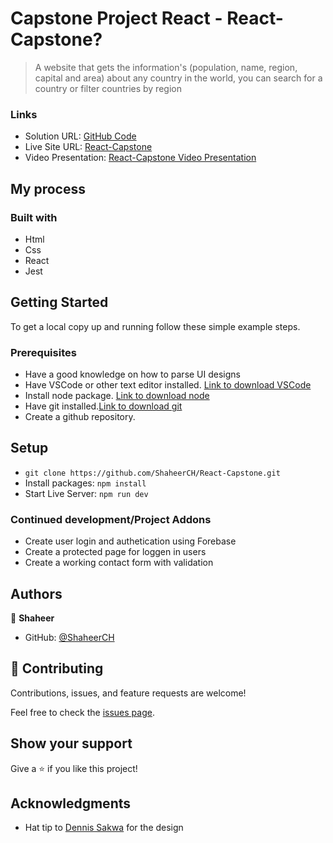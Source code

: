 # Capstone Project React - React-Capstone?

> A website that gets the information's (population, name, region, capital and area) about any country in the world, you can search for a country or filter countries by region

### Links

- Solution URL: [GitHub Code](https://github.com/ShaheerCH/React-Capstone)
- Live Site URL: [React-Capstone](https://mellow-nasturtium-6bd1e4.netlify.app/)
- Video Presentation: [React-Capstone Video Presentation](https://www.loom.com/share/1e84789da7e64b3482945855c6f54cf8)

## My process

### Built with

- Html
- Css
- React
- Jest

## Getting Started

To get a local copy up and running follow these simple example steps.

### Prerequisites

- Have a good knowledge on how to parse UI designs
- Have VSCode or other text editor installed. [Link to download VSCode](https://code.visualstudio.com/download)
- Install node package. [Link to download node](https://nodejs.org/en/download/)
- Have git installed.[Link to download git](https://git-scm.com/downloads)
- Create a github repository.

## Setup

- `git clone https://github.com/ShaheerCH/React-Capstone.git`
- Install packages: `npm install`
- Start Live Server: `npm run dev`

### Continued development/Project Addons

- Create user login and authetication using Forebase
- Create a protected page for loggen in users
- Create a working contact form with validation

## Authors

👤 **Shaheer**

- GitHub: [@ShaheerCH](https://github.com/ShaheerCH)

## 🤝 Contributing

Contributions, issues, and feature requests are welcome!

Feel free to check the [issues page](../../issues/).

## Show your support

Give a ⭐️ if you like this project!

## Acknowledgments

- Hat tip to [Dennis Sakwa](https://www.behance.net/sakwadesignstudio) for the design
